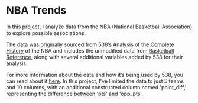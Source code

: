 # NBA Trends

In this project, I analyze data from the NBA (National Basketball Association) to explore possible associations.

The data was originally sourced from 538’s Analysis of the [Complete History](https://projects.fivethirtyeight.com/complete-history-of-the-nba/#nuggets) of the NBA and includes the unmodified data from [Basketball Reference](https://www.basketball-reference.com), along with several additional variables added by 538 for their analysis.

For more information about the data and how it’s being used by 538, you can read about it [here](https://github.com/fivethirtyeight/data/tree/master/nba-elo). In this project, I've limited the data to just 5 teams and 10 columns, with an additional constructed column named 'point_diff,' representing the difference between 'pts' and 'opp_pts'.

